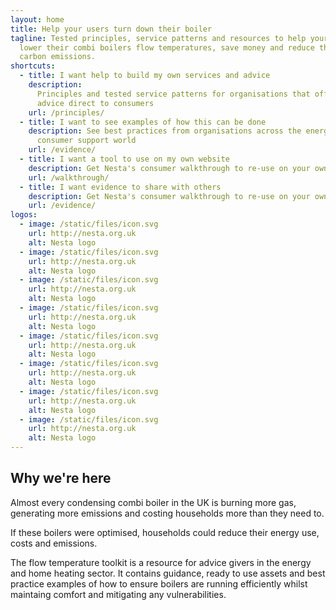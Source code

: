 ```yaml
---
layout: home
title: Help your users turn down their boiler
tagline: Tested principles, service patterns and resources to help your users
  lower their combi boilers flow temperatures, save money and reduce their
  carbon emissions.
shortcuts:
  - title: I want help to build my own services and advice
    description:
      Principles and tested service patterns for organisations that offer
      advice direct to consumers
    url: /principles/
  - title: I want to see examples of how this can be done
    description: See best practices from organisations across the energy and
      consumer support world
    url: /evidence/
  - title: I want a tool to use on my own website
    description: Get Nesta's consumer walkthrough to re-use on your own channels
    url: /walkthrough/
  - title: I want evidence to share with others
    description: Get Nesta's consumer walkthrough to re-use on your own channels
    url: /evidence/
logos:
  - image: /static/files/icon.svg
    url: http://nesta.org.uk
    alt: Nesta logo
  - image: /static/files/icon.svg
    url: http://nesta.org.uk
    alt: Nesta logo
  - image: /static/files/icon.svg
    url: http://nesta.org.uk
    alt: Nesta logo
  - image: /static/files/icon.svg
    url: http://nesta.org.uk
    alt: Nesta logo
  - image: /static/files/icon.svg
    url: http://nesta.org.uk
    alt: Nesta logo
  - image: /static/files/icon.svg
    url: http://nesta.org.uk
    alt: Nesta logo
  - image: /static/files/icon.svg
    url: http://nesta.org.uk
    alt: Nesta logo
  - image: /static/files/icon.svg
    url: http://nesta.org.uk
    alt: Nesta logo
---
```


## Why we're here

Almost every condensing combi boiler in the UK is burning more gas, generating more emissions and costing households more than they need to.

If these boilers were optimised, households could reduce their energy use, costs and emissions.

The flow temperature toolkit is a resource for advice givers in the energy and home heating sector. It contains guidance, ready to use assets and best practice examples of how to ensure boilers are running efficiently whilst maintaing comfort and mitigating any vulnerabilities.
